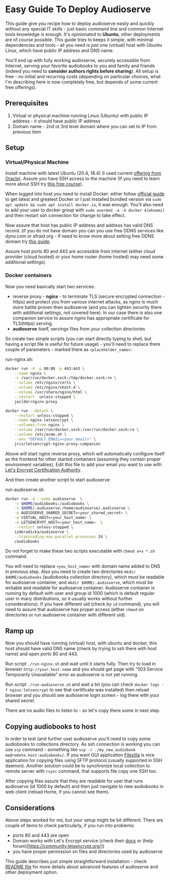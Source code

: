 # Easy Guide To Deploy Audioserve

This guide give you recipe how to deploy audioserve easily and quickly without any special IT skills - just basic command line and common Internet tools knowledge is enough. It's opinionated to **Ubuntu**, other deployments are of course possible. This guide tries to keeps it simple, with minimal dependencies and tools - all you need is just one (virtual) host with Ubuntu Linux, which have public IP address and DNS name.

You'll end up with fully working audioserve, securely accessible from Internet, serving your favorite audiobooks to you and family and friends (indeed you need to **consider authors rights before sharing**). All setup is free - no initial and recurring costs (depending on particular choices, what I'm describing here is now completely free, but depends of some current free offerings).

## Prerequisites

1. Virtual or physical machine running Linux (Ubuntu) with public IP address - it should have public IP address
2. Domain name - 2nd ot 3rd level domain where you can set to IP from previous item

## Setup

### Virtual/Physical Machine

Install machine with latest Ubuntu (20.4, 18.4) (I used current [offering from Oracle](https://www.oracle.com/cloud/free/)).  Assure you have SSH access to the machine (If you need to learn more about SSH try [this free course](https://www.udemy.com/course/ssh-basics-for-cloud-security/)).

When logged into host you need to install Docker:  either follow [official guide](https://docs.docker.com/engine/install/ubuntu/) to get latest and greatest Docker or I just installed bundled version via `sudo apt update && sudo apt install docker.io`, it was enough. You'll also need to add your user to docker group with `sudo usermod -a -G docker $(whoami)` and then restart ssh connection for change to take effect.

Now assure that host has public IP address and address has valid DNS record. (if you do not have domain you can you use free DDNS services like dynu.com or afraid.org - if need to know more about setting free DDNS domain try [this guide](https://www.howtogeek.com/66438/how-to-easily-access-your-home-network-from-anywhere-with-ddns/).

Assure host ports 80 and 443 are accessible from Internet (either cloud provider (cloud hosted) or your home router (home hosted) may need some additional settings).

### Docker containers

Now you need basically start two services:
- reverse proxy - **nginx** - to terminate TLS (secure encrypted connection - https) and protect you from various internet attacks, as nginx is much more battle proven then audioserve (and you can tighten security there with additional settings, not covered here). In our case there is also one companion service to assure nginx has appropriate certificate for TLS(https) serving. 
- **audioserve** itself, servings files from your collection directories

So create two simple scripts (you can start directly typing to shell, but having a script file is useful for future usage) - you'll need to replace there couple of parameters - marked there as `<placeholder_name>`:

run-nginx.sh:

```bash
docker run -d -p 80:80 -p 443:443 \
    --name nginx \
    -v /var/run/docker.sock:/tmp/docker.sock:ro \
    --volume /etc/nginx/certs \
    --volume /etc/nginx/vhost.d \
    --volume /usr/share/nginx/html \
    --restart  unless-stopped \
    jwilder/nginx-proxy

docker run --detach \
    --restart unless-stopped \
    --name nginx-letsencrypt \
    --volumes-from nginx \
    --volume /var/run/docker.sock:/var/run/docker.sock:ro \
    --volume /etc/acme.sh \
    --env "DEFAULT_EMAIL=<your_email>" \
    jrcs/letsencrypt-nginx-proxy-companion
```
Above will start nginx reverse proxy, which will automatically configure itself as the frontend for other started containers (assuming they contain proper environment variables). Edit this file to add your email you want to use with [Let's Encrypt Certification Authority](https://letsencrypt.org/).

And then create another script to start audioserve:

run-audioserve.sh
```bash
docker run -d --name audioserve  \
    -v $HOME/audiobooks:/audiobooks \
    -v $HOME/.audioserve:/home/audioserve/.audioserve \
    -e AUDIOSERVE_SHARED_SECRET=<your_shared_secret> \
    -e VIRTUAL_HOST=<your_host_name> \
    -e LETSENCRYPT_HOST=<your_host_name>  \
    --restart unless-stopped \
    izderadicka/audioserve \
	--transcoding-max-parallel-processes 24 \
    /audiobooks

```

Do not forget to make these two scripts executable with `chmod a+x *.sh` command.

You will need to replace `<you_host_name>` with domain name added to DNS in previous step. Also you need to create two directories `mkdir $HOME/audiobooks` (audiobooks collection directory), which must be readable for audioserve container, and `mkdir $HOME/.audioserve`, which must be writable and readable for audioserve container. Audioserve container is running by default with user and group id 1000 (which is default regular user in many distributions, so it usually works without further considerations). If you have different uid (check by `id` command), you will need to assure that audioserve has proper access (either `chmod` on directories or run audioserve container with different uid).

## Ramp up

Now you should have running (virtual) host, with ubuntu and docker, this host should have valid DNS name (check by trying to ssh there with host name) and open ports 80 and 443. 

Run script `./run-nginx.sh` and wait until it starts fully.  Then try to load in browser `http://your.host.name` and you should get page with "503 Service Temporarily Unavailable" error as audioserve is not yet running.

Run script `./run-audioserve.sh` and wait a bit (you can check `docker logs -f nginx-letsencrypt` to see that certificate was installed) then reload browser and you should see audioserve login screen - log there with your shared secret.  

There are no audio files to listen to - so let's copy there some in next step.

## Copying audiobooks to host

In order to test (and further use) audioserve you'll need to copy some audiobooks to collections directory. As ssh connection is working you can use `scp` command - something like `scp -r ./my_new_audiobook me@remote.host:audiobooks/`. If you want GUI application [Filezilla](https://filezilla-project.org/) is nice application for copying files using SFTP protocol (usually supported in SSH daemon).
Another solution could be to synchronize local collection to remote server with `rsync` command, that supports file copy one SSH too.

After copying files assure that they are readable for user that runs audioserve (id 1000 by default) and then just navigate to new audiobooks in web client (reload Home, if you cannot see them).

## Considerations

Above steps worked for me, but your setup might be bit different.  There are couple of items to check particularly, if you run into problems:
- ports 80 and 443 are open
- Domain works with Let's Encrypt service (check their [docs](https://letsencrypt.org/docs/) or (help forum)[https://community.letsencrypt.org/])
- you have proper permission on files and directories used by audioserve

This guide describes just simple straightforward installation - check [README file](../README.md) for more details about advanced features of audioserve and other deployment option. 






